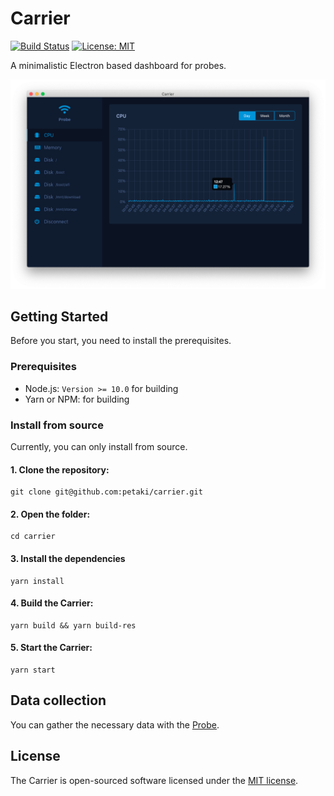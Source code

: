# Carrier

[![Build Status](https://travis-ci.com/petaki/carrier.svg?branch=master)](https://travis-ci.com/petaki/carrier)
[![License: MIT](https://img.shields.io/badge/License-MIT-brightgreen.svg)](https://opensource.org/licenses/MIT)

A minimalistic Electron based dashboard for probes.

![Screenshot](resources/images/screenshot.png)

## Getting Started

Before you start, you need to install the prerequisites.

### Prerequisites

- Node.js: `Version >= 10.0` for building
- Yarn or NPM: for building

### Install from source

Currently, you can only install from source.

#### 1. Clone the repository:

```
git clone git@github.com:petaki/carrier.git
```

#### 2. Open the folder:

```
cd carrier
```

#### 3. Install the dependencies

```
yarn install
```

#### 4. Build the Carrier:

```
yarn build && yarn build-res
```

#### 5. Start the Carrier:

```
yarn start
```

## Data collection

You can gather the necessary data with the [Probe](https://github.com/petaki/probe).

## License

The Carrier is open-sourced software licensed under the [MIT license](http://opensource.org/licenses/MIT).
